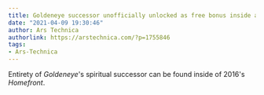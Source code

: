 ```yaml
---
title: Goldeneye successor unofficially unlocked as free bonus inside another game
date: "2021-04-09 19:30:46"
author: Ars Technica
authorlink: https://arstechnica.com/?p=1755846
tags:
- Ars-Technica
---
```

Entirety of <em>Goldeneye</em>'s spiritual successor can be found inside of 2016's <em>Homefront</em>.